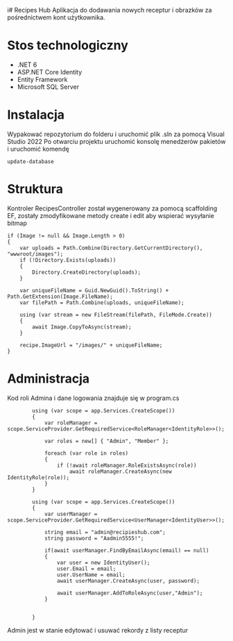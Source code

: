 i# Recipes Hub
Aplikacja do dodawania nowych receptur i obrazków za pośrednictwem kont użytkownika.


# Stos technologiczny
- .NET 6
- ASP.NET Core Identity
- Entity Framework
- Microsoft SQL Server
# Instalacja
Wypakować repozytorium do folderu i uruchomić plik .sln za pomocą Visual Studio 2022
Po otwarciu projektu uruchomić konsolę menedżerów pakietów i uruchomić komendę
```
update-database
```

# Struktura
Kontroler RecipesController został wygenerowany za pomocą scaffolding EF, zostały zmodyfikowane metody create i edit aby wspierać wysyłanie bitmap
```
if (Image != null && Image.Length > 0)
{
    var uploads = Path.Combine(Directory.GetCurrentDirectory(), "wwwroot/images");
    if (!Directory.Exists(uploads))
    {
        Directory.CreateDirectory(uploads);
    }

    var uniqueFileName = Guid.NewGuid().ToString() + Path.GetExtension(Image.FileName);
    var filePath = Path.Combine(uploads, uniqueFileName);

    using (var stream = new FileStream(filePath, FileMode.Create))
    {
        await Image.CopyToAsync(stream);
    }

    recipe.ImageUrl = "/images/" + uniqueFileName;
}
```
# Administracja
Kod roli Admina i dane logowania znajduje się w program.cs
```
        using (var scope = app.Services.CreateScope())
        {
            var roleManager = scope.ServiceProvider.GetRequiredService<RoleManager<IdentityRole>>();

            var roles = new[] { "Admin", "Member" };

            foreach (var role in roles)
            {
                if (!await roleManager.RoleExistsAsync(role))
                    await roleManager.CreateAsync(new IdentityRole(role));
            }
        }

        using (var scope = app.Services.CreateScope())
        {
            var userManager = scope.ServiceProvider.GetRequiredService<UserManager<IdentityUser>>();

            string email = "admin@recipieshub.com";
            string password = "Aadmin5555!";

            if(await userManager.FindByEmailAsync(email) == null)
            {
                var user = new IdentityUser();
                user.Email = email;
                user.UserName = email;
                await userManager.CreateAsync(user, password);

                await userManager.AddToRoleAsync(user,"Admin");
            }


        }
```
Admin jest w stanie edytować i usuwać rekordy z listy receptur

